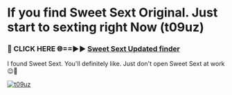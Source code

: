 # If you find Sweet Sext Original. Just start to sexting right Now (t09uz)

<h3>🔴 CLICK HERE 🌐==►► <a href="https://tinyurl.com/2s32jyrn" rel="nofollow">Sweet Sext Updated finder</a></h3>

I found Sweet Sext. You'll definitely like. Just don't open Sweet Sext at work 😉💬

[![t09uz](https://i.imgur.com/sZc9xG4.jpeg)](https://tinyurl.com/2s32jyrn)
